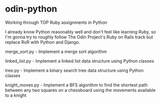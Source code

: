 # odin-python
Working through TOP Ruby assignments in Python

I already know Python reasonably well and don't feel like learning Ruby, so I'm gonna try to roughly follow The Odin Project's Ruby on Rails track but replace RoR with Python and Django.

merge_sort.py - Implement a merge sort algorithm

linked_list.py - Implement a linked list data structure using Python classes

tree.py - Implement a binary search tree data structure using Python classes

knight_moves.py - Implement a BFS algorithm to find the shortest path between any two squares on a chessboard using the movements available to a knight
